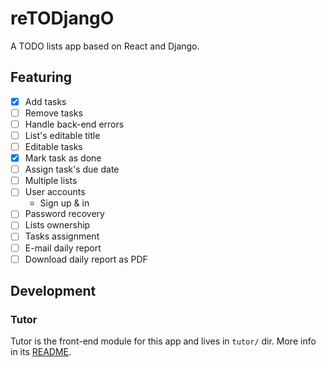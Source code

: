 # reTODjangO

A TODO lists app based on React and Django.

## Featuring

- [x] Add tasks
- [ ] Remove tasks
- [ ] Handle back-end errors
- [ ] List's editable title
- [ ] Editable tasks
- [x] Mark task as done
- [ ] Assign task's due date
- [ ] Multiple lists
- [ ] User accounts
  - Sign up & in
- [ ] Password recovery
- [ ] Lists ownership
- [ ] Tasks assignment
- [ ] E-mail daily report
- [ ] Download daily report as PDF

## Development

### Tutor

Tutor is the front-end module for this app and lives in `tutor/` dir. More info
in its [README](./tutor/README.md).
